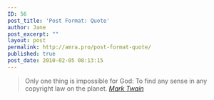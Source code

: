 ```yaml
---
ID: 56
post_title: 'Post Format: Quote'
author: Jane
post_excerpt: ""
layout: post
permalink: http://amra.pro/post-format-quote/
published: true
post_date: 2010-02-05 08:13:15
---
```

<blockquote>Only one thing is impossible for God: To find any sense in any copyright law on the planet.
<cite><a href="http://www.brainyquote.com/quotes/quotes/m/marktwain163473.html">Mark Twain</a></cite></blockquote>